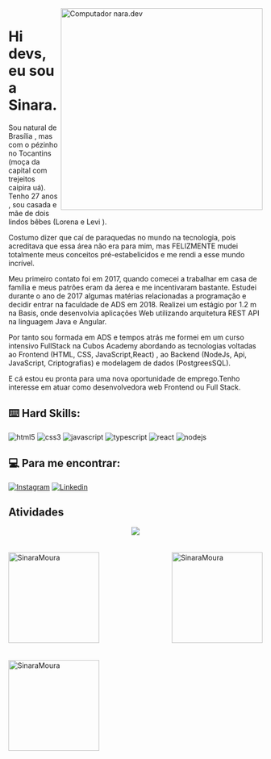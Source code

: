 <img src="https://raw.githubusercontent.com/MicaelliMedeiros/micaellimedeiros/master/image/computer-illustration.png" min-width="400px" max-width="400px" width="400px" align="right" alt="Computador nara.dev">
<h1>Hi devs, eu sou a Sinara.</h1>

<p align="left"> 
Sou natural de Brasília , mas com o pézinho no Tocantins (moça da capital com trejeitos caipira uá). Tenho 27 anos , sou casada e mãe de dois lindos bêbes (Lorena e Levi ).
  
Costumo dizer que caí de paraquedas no mundo na tecnologia, pois acreditava que essa área não era para mim, mas FELIZMENTE mudei totalmente meus conceitos pré-estabelicidos e me rendi a esse mundo incrível.

Meu primeiro contato foi em 2017, quando comecei a trabalhar em casa de família e meus patrões eram da áerea e me incentivaram bastante. Estudei durante o ano de 2017 algumas matérias relacionadas a programação  e decidir entrar na faculdade de ADS em 2018.
Realizei um estágio por 1.2 m na Basis, onde desenvolvia aplicações Web utilizando arquitetura REST API na linguagem Java e Angular.

Por tanto sou formada em ADS e tempos atrás me formei em um curso intensivo FullStack  na Cubos Academy abordando as tecnologias voltadas ao Frontend (HTML, CSS, JavaScript,React) , ao Backend (NodeJs, Api, JavaScript, Criptografias) e modelagem de dados (PostgreesSQL).

E cá estou eu pronta para uma nova oportunidade de emprego.Tenho interesse em atuar como desenvolvedora web Frontend ou Full Stack.

## :keyboard: Hard Skills:
![html5](https://img.shields.io/badge/HTML5-E34F26?style=for-the-badge&logo=html5&logoColor=white)
![css3](https://img.shields.io/badge/CSS3-1572B6?style=for-the-badge&logo=css3&logoColor=white)
![javascript](https://img.shields.io/badge/JavaScript-323330?style=for-the-badge&logo=javascript&logoColor=F7DF1E)
![typescript](https://img.shields.io/badge/TypeScript-007ACC?style=for-the-badge&logo=typescript&logoColor=white)
![react](https://img.shields.io/badge/React-20232A?style=for-the-badge&logo=react&logoColor=61DAFB)
![nodejs](https://img.shields.io/badge/Node%20js-339933?style=for-the-badge&logo=nodedotjs&logoColor=white)

## :computer: Para me encontrar:

[![Instagram](https://img.shields.io/badge/Instagram-E4405F?style=for-the-badge&logo=instagram&logoColor=white)](https://www.instagram.com/tibelbsih_/)
[![Linkedin](https://img.shields.io/badge/LinkedIn-0077B5?style=for-the-badge&logo=linkedin&logoColor=white)](https://www.linkedin.com/in/sinaratibel/)

## Atividades
<div align="center">
  <img align="center" src="https://github-readme-activity-graph.vercel.app/graph?username=SinaraMoura&bg_color=0d1117&color=2e26fc&line=ed0a52&point=ed0a52&area=true&hide_border=true" />
</div>
<br/><br/>
<div>
  <img align="center" height="180em" src="https://github-readme-streak-stats.herokuapp.com?user=SinaraMoura&theme=ambient-gradient&hide_border=true&border_radius=5.2&locale=pt_BR&background=45%2CFC0B6E%2C3126FC" alt="SinaraMoura" />

  <img align="right" height="180em" src="https://github-readme-stats.vercel.app/api/top-langs?username=SinaraMoura&show_icons=true&theme=dracula&bg_color=DEG,FF0A6C,2D27FF&title_color=fafafa&icon_color=fafafa&locale=en&layout=compact&hide_border=true" alt="SinaraMoura" />
</div>
  <br/>
  <br/>
<div align="left">
    <img height="180em" src="https://github-readme-stats.vercel.app/api?username=SinaraMoura&show_icons=true&theme=dracula&bg_color=DEG,FF0A6C,2D27FF&title_color=fafafa&icon_color=fafafa" alt="SinaraMoura" />
</div>
</br>
<!--
**SinaraMoura/sinaraMoura** is a ✨ _special_ ✨ repository because its `README.md` (this file) appears on your GitHub profile.

Here are some ideas to get you started:

- 🔭 I’m currently working on ...
- 🌱 I’m currently learning ...
- 👯 I’m looking to collaborate on ...
- 🤔 I’m looking for help with ...
- 💬 Ask me about ...
- 📫 How to reach me: ...
- 😄 Pronouns: ...
- ⚡ Fun fact: ...
-->
